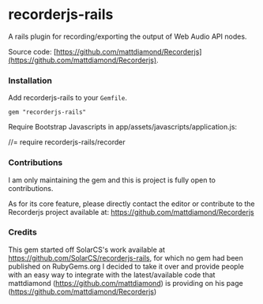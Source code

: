 recorderjs-rails
================

A rails plugin for recording/exporting the output of Web Audio API nodes.

Source code: [https://github.com/mattdiamond/Recorderjs](https://github.com/mattdiamond/Recorderjs).


### Installation

Add recorderjs-rails to your `Gemfile`.

`gem "recorderjs-rails"`

Require Bootstrap Javascripts in app/assets/javascripts/application.js:

//= require recorderjs-rails/recorder


### Contributions

I am only maintaining the gem and this is project is fully open to contributions.

As for its core feature, please directly contact the editor or contribute to the Recorderjs project available at:
https://github.com/mattdiamond/Recorderjs


### Credits

This gem started off SolarCS's work available at https://github.com/SolarCS/recorderjs-rails, for which no gem had been published on RubyGems.org
I decided to take it over and provide people with an easy way to integrate with the latest/available code that mattdiamond (https://github.com/mattdiamond) is providing on his page (https://github.com/mattdiamond/Recorderjs)



